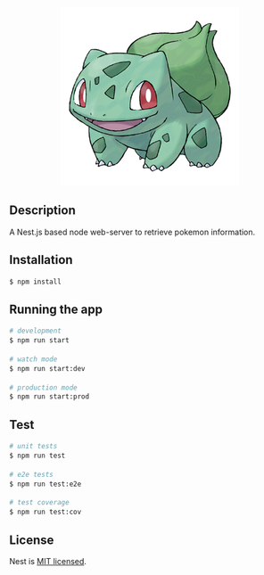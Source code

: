 <p align="center">
  <a target="blank"><img src="https://raw.githubusercontent.com/PokeAPI/sprites/master/sprites/pokemon/other/official-artwork/1.png" width="320" alt="Pokemon Logo" /></a>
</p>


## Description

A Nest.js based node web-server to retrieve pokemon information.

## Installation

```bash
$ npm install
```

## Running the app

```bash
# development
$ npm run start

# watch mode
$ npm run start:dev

# production mode
$ npm run start:prod
```

## Test

```bash
# unit tests
$ npm run test

# e2e tests
$ npm run test:e2e

# test coverage
$ npm run test:cov
```

## License

Nest is [MIT licensed](LICENSE).
